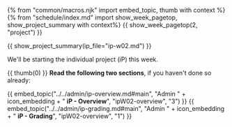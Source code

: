 {% from "common/macros.njk" import embed_topic, thumb with context %}
{% from "schedule/index.md" import show_week_pagetop, show_project_summary with context%}
{{ show_week_pagetop(2, "project") }}

{{ show_project_summary(ip_file="ip-w02.md") }}

We'll be starting the individual project (iP) this week.

{{ thumb(0) }} **Read the following two sections**, if you haven't done so already:

<div class="indented">

{{ embed_topic("../../admin/ip-overview.md#main", "Admin " + icon_embedding + " **iP - Overview**", "ipW02-overview", "3") }}
{{ embed_topic("../../admin/ip-grading.md#main", "Admin " + icon_embedding + " **iP - Grading**", "ipW02-overview", "1") }}
</div>

<include src="../../admin/ip-w02.md#body" />
